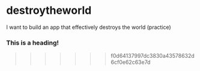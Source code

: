 # destroytheworld
I want to build an app that effectively destroys the world (practice)
### This is a heading!
>>>>>>> f0d64137997dc3830a43578632d6cf0e62c63e7d
